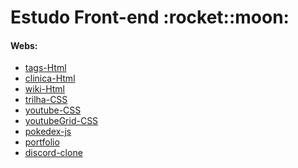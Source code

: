 <h1> Estudo Front-end :rocket::moon: </h1>

<h4>Webs:</h4>
<ul>
  <li><a href="https://tag-html.vercel.app/">tags-Html</a></li>
  <li><a href="https://clinica-html.vercel.app/">clinica-Html</a></li>
  <li><a href="https://wiki-html.vercel.app/">wiki-Html</a></li>
  <li><a href="https://trilha-css.vercel.app/">trilha-CSS</a></li>
  <li><a href="https://youtube-css.vercel.app/">youtube-CSS</a></li>
  <li><a href="https://youtubegrid-css.vercel.app/">youtubeGrid-CSS</a></li>
  <li><a href="https://pokedex-appjs.netlify.app/">pokedex-js</a></li>
  <li><a href="https://ablemosjr-portfolio.netlify.app/">portfolio</a></li>
  <li><a href="https://cl-discord.netlify.app/">discord-clone</a></li>
</ul>
